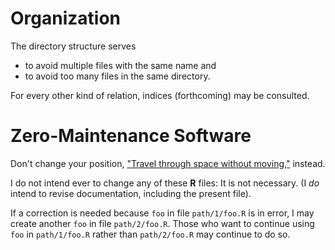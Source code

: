 # Organization

The directory structure serves

- to avoid multiple files with the same name and
- to avoid too many files in the same directory.

For every other kind of relation, indices (forthcoming) may be consulted.

# Zero-Maintenance Software

Don't change your position, ["Travel through space without moving,"](https://en.wikiquote.org/wiki/Dune_(film)) instead.

I do not intend ever to change any of these **R** files: It is not necessary. (I _do_ intend to revise documentation, including the present file).

If a correction is needed because `foo` in file `path/1/foo.R` is in error, I may create another `foo` in file `path/2/foo.R`.
Those who want to continue using `foo` in `path/1/foo.R` rather than `path/2/foo.R` may continue to do so.
